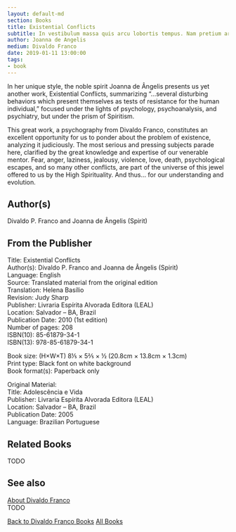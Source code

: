 ```yaml
---
layout: default-md
section: Books
title: Existential Conflicts
subtitle: In vestibulum massa quis arcu lobortis tempus. Nam pretium arcu in odio vulputate luctus.
author: Joanna de Angelis
medium: Divaldo Franco
date: 2019-01-11 13:00:00
tags: 
- book
---
```


In her unique style, the noble spirit Joanna de Ângelis presents us yet another work, Existential Conflicts, summarizing “…several disturbing behaviors which present themselves as tests of resistance for the human individual,” focused under the lights of psychology, psychoanalysis, and psychiatry, but under the prism of Spiritism.

This great work, a psychography from Divaldo Franco, constitutes an excellent opportunity for us to ponder about the problem of existence, analyzing it judiciously. The most serious and pressing subjects parade here, clarified by the great knowledge and expertise of our venerable mentor. Fear, anger, laziness, jealousy, violence, love, death, psychological escapes, and so many other conflicts, are part of the universe of this jewel offered to us by the High Spirituality. And thus… for our understanding and evolution.

## Author(s)
Divaldo P. Franco and Joanna de Ângelis (Spirit)

## From the Publisher
Title: 	Existential Conflicts  
Author(s): 	Divaldo P. Franco and Joanna de Ângelis (Spirit)  
Language: 	English  
Source: 	Translated material from the original edition  
Translation: 	Helena Basílio  
Revision: 	Judy Sharp  
Publisher: 	Livraria Espírita Alvorada Editora (LEAL)  
Location: 	Salvador – BA, Brazil  
Publication Date: 	2010 (1st edition)  
Number of pages: 	208  
ISBN(10): 	85-61879-34-1  
ISBN(13): 	978-85-61879-34-1  
  
Book size: (H×W×T) 	8⅕ × 5⅖ × ½ (20.8cm × 13.8cm × 1.3cm)  
Print type: 	Black font on white background  
Book format(s): 	Paperback only  
  
Original Material: 	  
Title: 	Adolescência e Vida  
Publisher: 	Livraria Espírita Alvorada Editora (LEAL)  
Location: 	Salvador – BA, Brazil  
Publication Date: 	2005  
Language: 	Brazilian Portuguese  


## Related Books
TODO

## See also
[About Divaldo Franco](/profile/divaldo-franco)  
TODO


<a href="/books/divaldo-franco" class="button">Back to Divaldo Franco Books</a>
<a href="/books" class="button">All Books</a>

